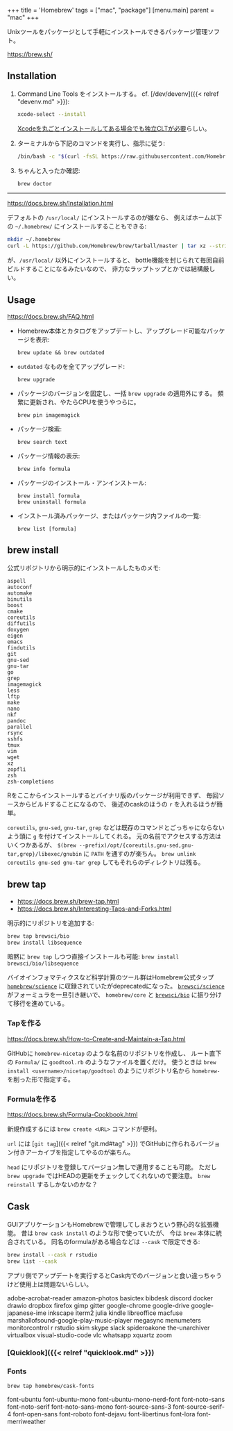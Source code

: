 +++
title = 'Homebrew'
tags = ["mac", "package"]
[menu.main]
  parent = "mac"
+++

Unixツールをパッケージとして手軽にインストールできるパッケージ管理ソフト。

<https://brew.sh/>

## Installation

1.  Command Line Tools をインストールする。
    cf. [/dev/devenv]({{< relref "devenv.md" >}}):
    ```sh
    xcode-select --install
    ```

    [Xcodeを丸ごとインストールしてある場合でも独立CLTが必要](https://github.com/Homebrew/brew/issues/11250)らしい。


1.  ターミナルから下記のコマンドを実行し、指示に従う:
    ```sh
    /bin/bash -c "$(curl -fsSL https://raw.githubusercontent.com/Homebrew/install/master/install.sh)"
    ```

1.  ちゃんと入ったか確認:
    ```sh
    brew doctor
    ```

---

<https://docs.brew.sh/Installation.html>

デフォルトの `/usr/local/` にインストールするのが嫌なら、
例えばホーム以下の `~/.homebrew/` にインストールすることもできる:
```sh
mkdir ~/.homebrew
curl -L https://github.com/Homebrew/brew/tarball/master | tar xz --strip 1 -C ~/.homebrew
```
が、`/usr/local/` 以外にインストールすると、
bottle機能を封じられて毎回自前ビルドすることになるみたいなので、
非力なラップトップとかでは結構厳しい。


## Usage

<https://docs.brew.sh/FAQ.html>

-   Homebrew本体とカタログをアップデートし、アップグレード可能なパッケージを表示:

        brew update && brew outdated

-   `outdated` なものを全てアップグレード:

        brew upgrade

-   パッケージのバージョンを固定し、一括 `brew upgrade` の適用外にする。
    頻繁に更新され、やたらCPUを使うやつらに。

        brew pin imagemagick

-   パッケージ検索:

        brew search text

-   パッケージ情報の表示:

        brew info formula

-   パッケージのインストール・アンインストール:

        brew install formula
        brew uninstall formula

-   インストール済みパッケージ、またはパッケージ内ファイルの一覧:

        brew list [formula]


## brew install

公式リポジトリから明示的にインストールしたものメモ:

    aspell
    autoconf
    automake
    binutils
    boost
    cmake
    coreutils
    diffutils
    doxygen
    eigen
    emacs
    findutils
    git
    gnu-sed
    gnu-tar
    go
    grep
    imagemagick
    less
    lftp
    make
    nano
    nkf
    pandoc
    parallel
    rsync
    sshfs
    tmux
    vim
    wget
    xz
    zopfli
    zsh
    zsh-completions

Rをここからインストールするとバイナリ版のパッケージが利用できず、
毎回ソースからビルドすることになるので、
後述のcaskのほうの `r` を入れるほうが簡単。

`coreutils`, `gnu-sed`, `gnu-tar`, `grep`
などは既存のコマンドとごっちゃにならないよう頭に `g`
を付けてインストールしてくれる。
元の名前でアクセスする方法はいくつかあるが、
`$(brew --prefix)/opt/{coreutils,gnu-sed,gnu-tar,grep}/libexec/gnubin` に
`PATH` を通すのが楽ちん。
`brew unlink coreutils gnu-sed gnu-tar grep` してもそれらのディレクトリは残る。


## brew tap

- https://docs.brew.sh/brew-tap.html
- https://docs.brew.sh/Interesting-Taps-and-Forks.html

明示的にリポジトリを追加する:

```sh
brew tap brewsci/bio
brew install libsequence
```

暗黙に `brew tap` しつつ直接インストールも可能:
`brew install brewsci/bio/libsequence`

バイオインフォマティクスなど科学計算のツール群はHomebrew公式タップ
[`homebrew/science`](https://github.com/Homebrew/homebrew-science)
に収録されていたがdeprecatedになった。
[`brewsci/science`](https://github.com/brewsci/homebrew-science)
がフォーミュラを一旦引き継いで、 `homebrew/core` と
[`brewsci/bio`](https://brewsci.github.io/homebrew-bio/)
に振り分けて移行を進めている。


### Tapを作る

https://docs.brew.sh/How-to-Create-and-Maintain-a-Tap.html

GitHubに `homebrew-nicetap` のような名前のリポジトリを作成し、
ルート直下の `Formula/` に `goodtool.rb` のようなファイルを置くだけ。
使うときは `brew install <username>/nicetap/goodtool`
のようにリポジトリ名から `homebrew-` を削った形で指定する。


### Formulaを作る

https://docs.brew.sh/Formula-Cookbook.html

新規作成するには `brew create <URL>` コマンドが便利。

`url` には [`git tag`]({{< relref "git.md#tag" >}})
でGitHubに作られるバージョン付きアーカイブを指定してやるのが楽ちん。

`head` にリポジトリを登録してバージョン無しで運用することも可能。
ただし `brew upgrade` ではHEADの更新をチェックしてくれないので要注意。
`brew reinstall` するしかないのかな？


## Cask

GUIアプリケーションもHomebrewで管理してしまおうという野心的な拡張機能。
昔は `brew cask install` のような形で使っていたが、
今は `brew` 本体に統合されている。
同名のformulaがある場合などは `--cask` で限定できる:

```sh
brew install --cask r rstudio
brew list --cask
```

アプリ側でアップデートを実行するとCask内でのバージョンと食い違っちゃうけど使用上は問題ないらしい。

adobe-acrobat-reader amazon-photos
basictex bibdesk
discord docker drawio dropbox firefox gimp gitter
google-chrome google-drive google-japanese-ime
inkscape iterm2 julia kindle libreoffice macfuse
marshallofsound-google-play-music-player
megasync menumeters monitorcontrol
r rstudio
skim skype slack spideroakone
the-unarchiver virtualbox visual-studio-code vlc
whatsapp xquartz zoom

### [Quicklook]({{< relref "quicklook.md" >}})

### Fonts

```sh
brew tap homebrew/cask-fonts
```

font-ubuntu font-ubuntu-mono font-ubuntu-mono-nerd-font
font-noto-sans font-noto-serif font-noto-sans-mono
font-source-sans-3 font-source-serif-4
font-open-sans font-roboto font-dejavu
font-libertinus font-lora font-merriweather
